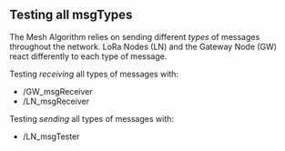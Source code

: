 ## Testing all msgTypes 

The Mesh Algorithm relies on sending different *types* of messages throughout the network.
LoRa Nodes (LN) and the Gateway Node (GW) react differently to each type of message. 

Testing *receiving* all types of messages with: 
- /GW_msgReceiver 
- /LN_msgReceiver 

Testing *sending* all types of messages with: 
- /LN_msgTester
